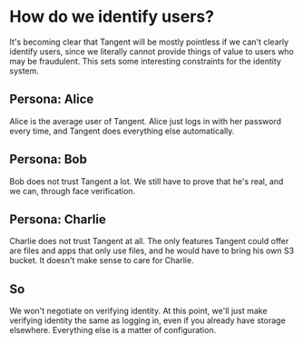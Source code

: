 # How do we identify users?

It's becoming clear that Tangent will be mostly pointless if we can't clearly identify users, since we literally cannot provide things of value to users who may be fraudulent. This sets some interesting constraints for the identity system.

## Persona: Alice

Alice is the average user of Tangent. Alice just logs in with her password every time, and Tangent does everything else automatically.

## Persona: Bob

Bob does not trust Tangent a lot. We still have to prove that he's real, and we can, through face verification.

## Persona: Charlie

Charlie does not trust Tangent at all. The only features Tangent could offer are files and apps that only use files, and he would have to bring his own S3 bucket. It doesn't make sense to care for Charlie.

## So

We won't negotiate on verifying identity. At this point, we'll just make verifying identity the same as logging in, even if you already have storage elsewhere. Everything else is a matter of configuration.
